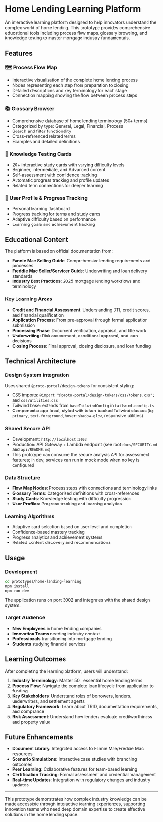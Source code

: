 # Home Lending Learning Platform

An interactive learning platform designed to help innovators understand the complex world of home lending. This prototype provides comprehensive educational tools including process flow maps, glossary browsing, and knowledge testing to master mortgage industry fundamentals.

## Features

### 🗺️ Process Flow Map
- Interactive visualization of the complete home lending process
- Nodes representing each step from preparation to closing
- Detailed descriptions and key terminology for each stage
- Connection mapping showing the flow between process steps

### 📚 Glossary Browser
- Comprehensive database of home lending terminology (50+ terms)
- Categorized by type: General, Legal, Financial, Process
- Search and filter functionality
- Cross-referenced related terms
- Examples and detailed definitions

### 🧠 Knowledge Testing Cards
- 20+ interactive study cards with varying difficulty levels
- Beginner, Intermediate, and Advanced content
- Self-assessment with confidence tracking
- Automatic progress tracking and profile updates
- Related term connections for deeper learning

### 👤 User Profile & Progress Tracking
- Personal learning dashboard
- Progress tracking for terms and study cards
- Adaptive difficulty based on performance
- Learning goals and achievement tracking

## Educational Content

The platform is based on official documentation from:
- **Fannie Mae Selling Guide**: Comprehensive lending requirements and processes
- **Freddie Mac Seller/Servicer Guide**: Underwriting and loan delivery standards
- **Industry Best Practices**: 2025 mortgage lending workflows and terminology

### Key Learning Areas
- **Credit and Financial Assessment**: Understanding DTI, credit scores, and financial qualification
- **Application Process**: From pre-approval through formal application submission
- **Processing Phase**: Document verification, appraisal, and title work
- **Underwriting**: Risk assessment, conditional approval, and loan decisions
- **Closing Process**: Final approval, closing disclosure, and loan funding

## Technical Architecture

### Design System Integration
Uses shared `@proto-portal/design-tokens` for consistent styling:
- CSS imports: `@import "@proto-portal/design-tokens/css/tokens.css";` and `css/utilities.css`
- Tailwind base: extends from `baseTailwindConfig` in `tailwind.config.ts`
- Components: app-local, styled with token-backed Tailwind classes (`bg-primary`, `text-foreground`, `hover:shadow-glow`, responsive utilities)

### Shared Secure API
- Development: `http://localhost:3003`
- Production: API Gateway + Lambda endpoint (see root `docs/SECURITY.md` and `api/README.md`)
- This prototype can consume the secure analysis API for assessment features; in dev, services can run in mock mode when no key is configured

### Data Structure
- **Flow Map Nodes**: Process steps with connections and terminology links
- **Glossary Terms**: Categorized definitions with cross-references
- **Study Cards**: Knowledge testing with difficulty progression
- **User Profiles**: Progress tracking and learning analytics

### Learning Algorithms
- Adaptive card selection based on user level and completion
- Confidence-based mastery tracking
- Progress analytics and achievement systems
- Related content discovery and recommendations

## Usage

### Development
```bash
cd prototypes/home-lending-learning
npm install
npm run dev
```

The application runs on port 3002 and integrates with the shared design system.

### Target Audience
- **New Employees** in home lending companies
- **Innovation Teams** needing industry context
- **Professionals** transitioning into mortgage lending
- **Students** studying financial services

## Learning Outcomes

After completing the learning platform, users will understand:

1. **Industry Terminology**: Master 50+ essential home lending terms
2. **Process Flow**: Navigate the complete loan lifecycle from application to funding
3. **Key Stakeholders**: Understand roles of borrowers, lenders, underwriters, and settlement agents
4. **Regulatory Framework**: Learn about TRID, documentation requirements, and compliance
5. **Risk Assessment**: Understand how lenders evaluate creditworthiness and property value

## Future Enhancements

- **Document Library**: Integrated access to Fannie Mae/Freddie Mac resources
- **Scenario Simulations**: Interactive case studies with branching outcomes
- **Peer Learning**: Collaborative features for team-based learning
- **Certification Tracking**: Formal assessment and credential management
- **Real-time Updates**: Integration with regulatory changes and industry updates

---

This prototype demonstrates how complex industry knowledge can be made accessible through interactive learning experiences, supporting innovation teams who need deep domain expertise to create effective solutions in the home lending space.